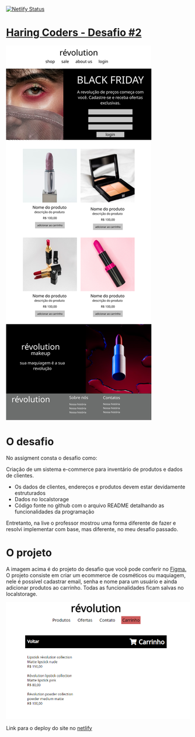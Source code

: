 [![Netlify Status](https://api.netlify.com/api/v1/badges/b25e9969-a7b9-4dae-b248-baf7660c4255/deploy-status)](https://app.netlify.com/sites/revolution-cosmectis/deploys)

# [Haring Coders - Desafio #2](https://revolution-cosmectis.netlify.app/)

![](https://github.com/cabarros3/gama-challange2-ecommerce/blob/main/assets/Desktop%20-%201.png)

# O desafio

No assigment consta o desafio como:

Criação de um sistema e-commerce para inventário de produtos e dados de clientes.

- Os dados de clientes, endereços e produtos devem estar devidamente estruturados
- Dados no localstorage
- Código fonte no github com o arquivo README detalhando as funcionalidades da programação

Entretanto, na live o professor mostrou uma forma diferente de fazer e resolvi implementar com base, mas diferente, no meu desafio passado.

# O projeto

A imagem acima é do projeto do desafio que você pode conferir no [Figma.](https://www.figma.com/file/m1Vs8XcwtikLzrleJ1iAQ9/HC-DESAFIO-2?node-id=0%3A1)
O projeto consiste em criar um ecommerce de cosméticos ou maquiagem, nele é possível cadastrar email, senha e nome para um usuário e ainda adicionar produtos ao carrinho. Todas as funcionalidades ficam salvas no localstorage.

![](https://github.com/cabarros3/gama-challange2-ecommerce/blob/main/assets/Capturar.PNG)


Link para o deploy do site no [netlify](https://revolution-cosmectis.netlify.app/)
